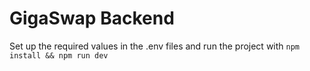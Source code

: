 # GigaSwap Backend

Set up the required values in the .env files and run the project with `npm install && npm run dev`